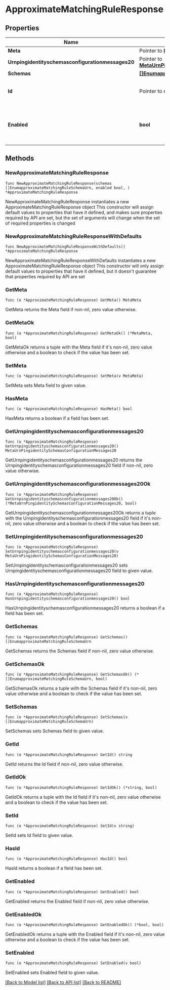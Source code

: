 # ApproximateMatchingRuleResponse

## Properties

Name | Type | Description | Notes
------------ | ------------- | ------------- | -------------
**Meta** | Pointer to [**MetaMeta**](MetaMeta.md) |  | [optional] 
**Urnpingidentityschemasconfigurationmessages20** | Pointer to [**MetaUrnPingidentitySchemasConfigurationMessages20**](MetaUrnPingidentitySchemasConfigurationMessages20.md) |  | [optional] 
**Schemas** | [**[]EnumapproximateMatchingRuleSchemaUrn**](EnumapproximateMatchingRuleSchemaUrn.md) |  | 
**Id** | Pointer to **string** | Name of the Matching Rule | [optional] 
**Enabled** | **bool** | Indicates whether the Matching Rule is enabled for use. | 

## Methods

### NewApproximateMatchingRuleResponse

`func NewApproximateMatchingRuleResponse(schemas []EnumapproximateMatchingRuleSchemaUrn, enabled bool, ) *ApproximateMatchingRuleResponse`

NewApproximateMatchingRuleResponse instantiates a new ApproximateMatchingRuleResponse object
This constructor will assign default values to properties that have it defined,
and makes sure properties required by API are set, but the set of arguments
will change when the set of required properties is changed

### NewApproximateMatchingRuleResponseWithDefaults

`func NewApproximateMatchingRuleResponseWithDefaults() *ApproximateMatchingRuleResponse`

NewApproximateMatchingRuleResponseWithDefaults instantiates a new ApproximateMatchingRuleResponse object
This constructor will only assign default values to properties that have it defined,
but it doesn't guarantee that properties required by API are set

### GetMeta

`func (o *ApproximateMatchingRuleResponse) GetMeta() MetaMeta`

GetMeta returns the Meta field if non-nil, zero value otherwise.

### GetMetaOk

`func (o *ApproximateMatchingRuleResponse) GetMetaOk() (*MetaMeta, bool)`

GetMetaOk returns a tuple with the Meta field if it's non-nil, zero value otherwise
and a boolean to check if the value has been set.

### SetMeta

`func (o *ApproximateMatchingRuleResponse) SetMeta(v MetaMeta)`

SetMeta sets Meta field to given value.

### HasMeta

`func (o *ApproximateMatchingRuleResponse) HasMeta() bool`

HasMeta returns a boolean if a field has been set.

### GetUrnpingidentityschemasconfigurationmessages20

`func (o *ApproximateMatchingRuleResponse) GetUrnpingidentityschemasconfigurationmessages20() MetaUrnPingidentitySchemasConfigurationMessages20`

GetUrnpingidentityschemasconfigurationmessages20 returns the Urnpingidentityschemasconfigurationmessages20 field if non-nil, zero value otherwise.

### GetUrnpingidentityschemasconfigurationmessages20Ok

`func (o *ApproximateMatchingRuleResponse) GetUrnpingidentityschemasconfigurationmessages20Ok() (*MetaUrnPingidentitySchemasConfigurationMessages20, bool)`

GetUrnpingidentityschemasconfigurationmessages20Ok returns a tuple with the Urnpingidentityschemasconfigurationmessages20 field if it's non-nil, zero value otherwise
and a boolean to check if the value has been set.

### SetUrnpingidentityschemasconfigurationmessages20

`func (o *ApproximateMatchingRuleResponse) SetUrnpingidentityschemasconfigurationmessages20(v MetaUrnPingidentitySchemasConfigurationMessages20)`

SetUrnpingidentityschemasconfigurationmessages20 sets Urnpingidentityschemasconfigurationmessages20 field to given value.

### HasUrnpingidentityschemasconfigurationmessages20

`func (o *ApproximateMatchingRuleResponse) HasUrnpingidentityschemasconfigurationmessages20() bool`

HasUrnpingidentityschemasconfigurationmessages20 returns a boolean if a field has been set.

### GetSchemas

`func (o *ApproximateMatchingRuleResponse) GetSchemas() []EnumapproximateMatchingRuleSchemaUrn`

GetSchemas returns the Schemas field if non-nil, zero value otherwise.

### GetSchemasOk

`func (o *ApproximateMatchingRuleResponse) GetSchemasOk() (*[]EnumapproximateMatchingRuleSchemaUrn, bool)`

GetSchemasOk returns a tuple with the Schemas field if it's non-nil, zero value otherwise
and a boolean to check if the value has been set.

### SetSchemas

`func (o *ApproximateMatchingRuleResponse) SetSchemas(v []EnumapproximateMatchingRuleSchemaUrn)`

SetSchemas sets Schemas field to given value.


### GetId

`func (o *ApproximateMatchingRuleResponse) GetId() string`

GetId returns the Id field if non-nil, zero value otherwise.

### GetIdOk

`func (o *ApproximateMatchingRuleResponse) GetIdOk() (*string, bool)`

GetIdOk returns a tuple with the Id field if it's non-nil, zero value otherwise
and a boolean to check if the value has been set.

### SetId

`func (o *ApproximateMatchingRuleResponse) SetId(v string)`

SetId sets Id field to given value.

### HasId

`func (o *ApproximateMatchingRuleResponse) HasId() bool`

HasId returns a boolean if a field has been set.

### GetEnabled

`func (o *ApproximateMatchingRuleResponse) GetEnabled() bool`

GetEnabled returns the Enabled field if non-nil, zero value otherwise.

### GetEnabledOk

`func (o *ApproximateMatchingRuleResponse) GetEnabledOk() (*bool, bool)`

GetEnabledOk returns a tuple with the Enabled field if it's non-nil, zero value otherwise
and a boolean to check if the value has been set.

### SetEnabled

`func (o *ApproximateMatchingRuleResponse) SetEnabled(v bool)`

SetEnabled sets Enabled field to given value.



[[Back to Model list]](../README.md#documentation-for-models) [[Back to API list]](../README.md#documentation-for-api-endpoints) [[Back to README]](../README.md)


